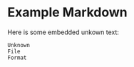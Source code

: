 # Example Markdown

Here is some embedded unkown text:

<!--file "input/junk.junk"-->
```
Unknown
File
Format
```
<!--file end-->